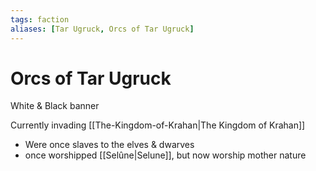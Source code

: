 ```yaml
---
tags: faction
aliases: [Tar Ugruck, Orcs of Tar Ugruck]
---
```

# Orcs of Tar Ugruck
White & Black banner

Currently invading [[The-Kingdom-of-Krahan|The Kingdom of Krahan]]

- Were once slaves to the elves & dwarves
- once worshipped [[Selûne|Selune]], but now worship mother nature